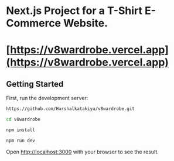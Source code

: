 # Next.js Project for a T-Shirt E-Commerce Website.
# [https://v8wardrobe.vercel.app](https://v8wardrobe.vercel.app)

## Getting Started

First, run the development server:

```bash
https://github.com/Harshalkatakiya/v8wardrobe.git
```
```bash
cd v8wardrobe
```
```bash
npm install
```
```bash
npm run dev
```

Open [http://localhost:3000](http://localhost:3000) with your browser to see the result.

